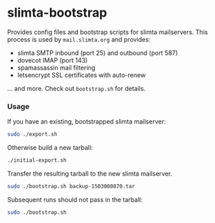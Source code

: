 slimta-bootstrap
================

Provides config files and bootstrap scripts for slimta mailservers. This process
is used by `mail.slimta.org` and provides:

* slimta SMTP inbound (port 25) and outbound (port 587)
* dovecot IMAP (port 143)
* spamassassin mail filtering
* letsencrypt SSL certificates with auto-renew

... and more. Check out `bootstrap.sh` for details.

### Usage

If you have an existing, bootstrapped slimta mailserver:

```bash
sudo ./export.sh
```

Otherwise build a new tarball:

```bash
./initial-export.sh
```

Transfer the resulting tarball to the new slimta mailserver.

```bash
sudo ./bootstrap.sh backup-1503000870.tar
```

Subsequent runs should not pass in the tarball:

```bash
sudo ./bootstrap.sh
```
